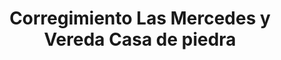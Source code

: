 ---
title: Corregimiento Las Mercedes y Vereda Casa de piedra
nombre_comunidad: Corregimiento Las Mercedes y Vereda Casa de piedra
municipio: San Jacinto
departamento: Bolívar
descripcion: >-
  Comunidad unida especialmente a través de la Asociación Campesina Las
  mercedes. Es muy importante el culto y existen tres iglesias diferentes en la
  comunidad. Son principalemnte agricultores de arroz, maíz, cacao y aguacate.
  están buscando ser destino turístico pero aún carecen de infraestructyra como
  vías y acueductos
num_personas: 280
num_familias: 70
min_distancia_casco_urbano: 120
km_distancia_casco_urbano: 17
vias_acceso: >-
  Vía destapada en buen estado. Cuando llueve se suspende el servicio de
  colectivos
infraestructura_comunitaria: Instituciones educativas (IE),Iglesias
notas_infraestructura_comunitaria:
  - 3 iglesias
  - ''
liderazgo_comunidad:
  - JAC en Casa de Piedra, pero está inactiva
  - >-

    Asociación de caficultores de Montes de María pero aún no tienen claridad de
    la comercialización del café, (un año en promedio en el proceso)
  - >-

    Tienen un piloto de transformación de cacao de empresa Latin cacao con
    productos provinientes de la región
  - ''
inclusion_diversidad_genero: >-
  Niños y jóvenes participan en campeonatos deportivos con el liderazgo de
  jóvenes de la comunidad. Muchos jóvenes viven en San Jacinto, pero vienen a
  actividades deportivas en la comunidad.

  Las mujeres no tienen una organización de base.

  No tienen activa la JAC pero han proyectado hacerlo.

  Las mujeres trabajan en las labores del hogar.

  Hay tardes de fútbol de mujeres y otras de jóvenes.

  Algunas mujeres tejen mochilas y otras hamacas, pero por la pandemia ha
  disminuido la comercialización.
comentarios_conectividad: >-
  Hay acceso a internet pero en regular estado, hay una antena repetidora, pero
  no funciona regularmente. 
punto_SOLE: Punto Vive Digital
ppales_actividades_economicas_vocacion_productiva:
  - Agricultura
  - Turismo de naturaleza
comentarios_ppales_actividades_economicas_vocacion_productiva:
  - Agricultura (Cacao
  - ' Arroz'
  - ' Maíz'
  - ' Aguacate criollo'
  - ' Ñame y Yuca).'
comunidad_sostenible_uso_suelo: >-
  Proyectan cultivo de arroz organico

  En San jacinto se proyecta recuperar 100 Ha en este corregimiento 18 Ha. por
  ataque de monilia


  Hay otro proyecto de formación de 25 jóvenes en manejo de cultivos para
  siembra ingertando aguacate lorena con el criollo


  Tienen atractivos por explotar. Hace falta formación para manejo ambiental
  hotelero. No tienen servicios de alojamiento. Las visitas de San jacinto
  Travel tienene dos puntos en la comunidad.
org_con_proyeccion:
  - ASOPROCOA
  - Asociación de agricultores de la Vereda de Casa de Piedra (ASOPROAACASPIS)
servicios_publicos_comunidades_focalizadas:
  - Acueducto-San Jacinto
comunidades_focalizadas_educacion_infraestructura_educativa:
  - Escuela en Casa de Piedra
comunidades_focalizadas_practicas_organizativas:
  - Asociación Campesina Las Mercedes
  - Iglesia adventista
  - Iglesia presbiteriana
  - Iglesia pentecostal
conectividad_minima: Regular
iniciativas_priorizadas:
  - Cacao
  - Arroz
org_focalizada:
  - Asoprocoas
riesgo: Bajo
otros_programas_USAID:
  - 'No'
actividades_ocio:
  - Música de pitos y tambores
  - Torneos deportivos
medios_comunicacion_narrativas_locales:
  - Digital San jacinto
  - FLIP y Consonante
  - Emisora de la paz San Jacinto
num_visitas_realizadas: 40
num_diagnosticos_rurales_participativos_realizados: 1
infraestructura_salud_atencion_psicosocial:
  - Poca presencia de la UARIV
  - Sin puesto de salud
  - Necesidad de desplazamiento para atención en salud
notas_infraestructura_salud_atencion_psicosocial: |-
  Se ha tenido relación con la UARIV, pero la presencia es poca.
  No hay puesto de salud, la atención la reciben en San Jacinto
num_visitas_predio: 0
url: /comunidad-focaliza/corregimiento-las-mercedes-y-vereda-casa-de-piedra
layout: comunidad

---
